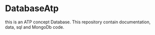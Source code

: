 # DatabaseAtp
this is an ATP concept Database. This repository contain documentation, data, sql and MongoDb code.

